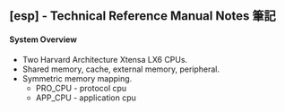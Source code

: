 ## [esp] - Technical Reference Manual Notes 筆記

#### System Overview
* Two Harvard Architecture Xtensa LX6 CPUs.
* Shared memory, cache, external memory, peripheral.
* Symmetric memory mapping.
    * PRO_CPU - protocol cpu
    * APP_CPU - application cpu

